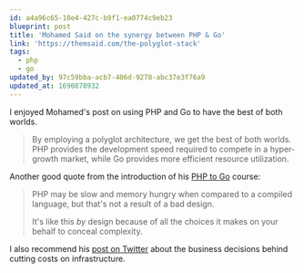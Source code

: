 ```yaml
---
id: a4a96c65-10e4-427c-b9f1-ea0774c9eb23
blueprint: post
title: 'Mohamed Said on the synergy between PHP & Go'
link: 'https://themsaid.com/the-polyglot-stack'
tags:
  - php
  - go
updated_by: 97c59bba-acb7-406d-9278-abc37e3f76a9
updated_at: 1690878932
---
```

I enjoyed Mohamed's post on using PHP and Go to have the best of both worlds.

> By employing a polyglot architecture, we get the best of both worlds. PHP provides the development speed required to compete in a hyper-growth market, while Go provides more efficient resource utilization.

Another good quote from the introduction of his [PHP to Go](https://themsaid.com/courses/php-to-go) course:

> PHP may be slow and memory hungry when compared to a compiled language, but that's not a result of a bad design.
> 
> It's like this _by_ design because of all the choices it makes on your behalf to conceal complexity.

I also recommend his [post on Twitter](https://twitter.com/themsaid/status/1685920503725228032) about the business decisions behind cutting costs on infrastructure.